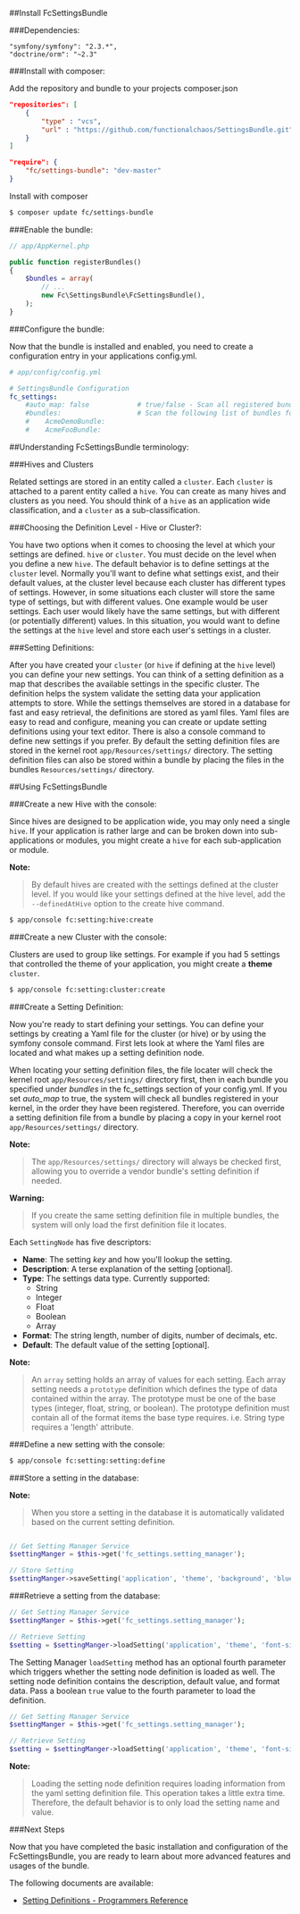 ##Install FcSettingsBundle

###Dependencies:

    "symfony/symfony": "2.3.*",
    "doctrine/orm": "~2.3"

###Install with composer:


Add the repository and bundle to your projects composer.json

``` json
"repositories": [
    {
        "type" : "vcs",
        "url" : "https://github.com/functionalchaos/SettingsBundle.git"
    }
]
```

``` json
"require": {
    "fc/settings-bundle": "dev-master"
}
```

Install with composer

``` bash
$ composer update fc/settings-bundle
```


###Enable the bundle:

``` php
// app/AppKernel.php

public function registerBundles()
{
    $bundles = array(
        // ...
        new Fc\SettingsBundle\FcSettingsBundle(),
    );
}
```


###Configure the bundle:

Now that the bundle is installed and enabled, you need to create a configuration entry
in your applications config.yml.


``` yaml
# app/config/config.yml

# SettingsBundle Configuration
fc_settings:
    #auto_map: false            # true/false - Scan all registered bundles for setting definitions
    #bundles:                   # Scan the following list of bundles for setting definitions
    #    AcmeDemoBundle:
    #    AcmeFooBundle:
```


##Understanding FcSettingsBundle terminology:

###Hives and Clusters

Related settings are stored in an entity called a `cluster`. Each `cluster` is attached
to a parent entity called a `hive`. You can create as many hives and clusters as you
need. You should think of a `hive` as an application wide classification, and a `cluster`
as a sub-classification.


###Choosing the Definition Level - Hive or Cluster?:

You have two options when it comes to choosing the level at which your settings are
defined. `hive` or `cluster`. You must decide on the level when you define a new
`hive`. The default behavior is to define settings at the `cluster` level. Normally
you'll want to define what settings exist, and their default values, at the cluster
level because each cluster has different types of settings. However, in some
situations each cluster will store the same type of settings, but with different
values. One example would be user settings. Each user would likely have the same
settings, but with different (or potentially different) values. In this situation,
you would want to define the settings at the `hive` level and store each user's
settings in a cluster.


###Setting Definitions:

After you have created your `cluster` (or `hive` if defining at the `hive` level)
you can define your new settings. You can think of a setting definition as a map
that describes the available settings in the specific cluster. The definition helps
the system validate the setting data your application attempts to store. While the
settings themselves are stored in a database for fast and easy retrieval, the
definitions are stored as yaml files. Yaml files are easy to read and configure,
meaning you can create or update setting definitions using your text editor. There
is also a console command to define new settings if you prefer. By default the
setting definition files are stored in the kernel root `app/Resources/settings/`
directory. The setting definition files can also be stored within a bundle by
placing the files in the bundles `Resources/settings/` directory.


##Using FcSettingsBundle

###Create a new Hive with the console:

Since hives are designed to be application wide, you may only need a single `hive`.
If your application is rather large and can be broken down into sub-applications or
modules, you might create a `hive` for each sub-application or module.

**Note:**

> By default hives are created with the settings defined at the cluster level.
> If you would like your settings defined at the hive level, add the
> `--definedAtHive` option to the create hive command.


``` bash
$ app/console fc:setting:hive:create
```


###Create a new Cluster with the console:

Clusters are used to group like settings. For example if you had 5 settings that
controlled the theme of your application, you might create a **theme** `cluster`.


``` bash
$ app/console fc:setting:cluster:create
```


###Create a Setting Definition:

Now you're ready to start defining your settings. You can define your settings by
creating a Yaml file for the cluster (or hive) or by using the symfony console
command. First lets look at where the Yaml files are located and what makes up
a setting definition node.

When locating your setting definition files, the file locater will check the kernel
root `app/Resources/settings/` directory first, then in each bundle you specified
under *bundles* in the fc_settings section of your config.yml. If you set *auto_map*
to true, the system will check all bundles registered in your kernel, in the order
they have been registered. Therefore, you can override a setting definition file
from a bundle by placing a copy in your kernel root `app/Resources/settings/`
directory.


**Note:**
> The `app/Resources/settings/` directory will always be checked first, allowing
> you to override a vendor bundle's setting definition if needed.


**Warning:**

> If you create the same setting definition file in multiple bundles, the system will
> only load the first definition file it locates.


Each `SettingNode` has five descriptors:

* **Name**: The setting *key* and how you'll lookup the setting.
* **Description**: A terse explanation of the setting [optional].
* **Type**: The settings data type. Currently supported:
    - String
    - Integer
    - Float
    - Boolean
    - Array
* **Format**: The string length, number of digits, number of decimals, etc.
* **Default**: The default value of the setting [optional].

**Note:**

> An `array` setting holds an array of values for each setting. Each array setting
> needs a `prototype` definition which defines the type of data contained within the
> array. The prototype must be one of the base types (integer, float, string, or
> boolean). The prototype definition must contain all of the format items the
> base type requires. i.e. String type requires a 'length' attribute.


###Define a new setting with the console:

``` bash
$ app/console fc:setting:setting:define
```

###Store a setting in the database:

**Note:**

> When you store a setting in the database it is automatically validated based on the
> current setting definition.

``` php

// Get Setting Manager Service
$settingManger = $this->get('fc_settings.setting_manager');

// Store Setting
$settingManger->saveSetting('application', 'theme', 'background', 'blue');

```

###Retrieve a setting from the database:

``` php
// Get Setting Manager Service
$settingManger = $this->get('fc_settings.setting_manager');

// Retrieve Setting
$setting = $settingManger->loadSetting('application', 'theme', 'font-size');

```


The Setting Manager `loadSetting` method has an optional fourth parameter which
triggers whether the setting node definition is loaded as well. The setting node
definition contains the description, default value, and format data. Pass a
boolean `true` value to the fourth parameter to load the definition.


``` php
// Get Setting Manager Service
$settingManger = $this->get('fc_settings.setting_manager');

// Retrieve Setting
$setting = $settingManger->loadSetting('application', 'theme', 'font-size', true);

```

**Note:**

> Loading the setting node definition requires loading information from the yaml
> setting definition file. This operation takes a little extra time. Therefore,
> the default behavior is to only load the setting name and value.


###Next Steps

Now that you have completed the basic installation and configuration of the FcSettingsBundle,
you are ready to learn about more advanced features and usages of the bundle.

The following documents are available:

- [Setting Definitions - Programmers Reference](node-definition-programer-reference.md)